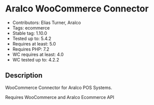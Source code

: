 # Aralco WooCommerce Connector

- Contributors: Elias Turner, Aralco
- Tags: ecommerce
- Stable tag: 1.10.0
- Tested up to: 5.4.2
- Requires at least: 5.0
- Requires PHP: 7.2
- WC requires at least: 4.0
- WC tested up to: 4.2.2

## Description

WooCommerce Connector for Aralco POS Systems.

Requires WooCommerce and Aralco Ecommerce API
